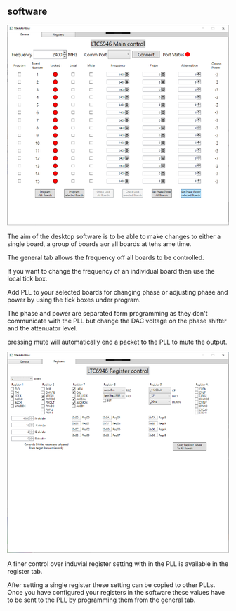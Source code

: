 ## software
![Desktop Software](../images/software_general.png)

The aim of the desktop software is to be able to make changes to either a single board, a group of boards aor all boards at tehs ame time.

The general tab allows the frequency off all boards to be controlled.

If you want to change the frequency of an individual board then use the local tick box.

Add PLL to your selected boards for changing phase or adjusting phase  and power by using the tick boxes under program.

The phase and power are separated form programming as they don't communicate with the PLL but change the DAC voltage on the phase shifter and the attenuator level.

pressing mute will automatically end a packet to the PLL to mute the output.

![Desktop Software](../images/software_registers.png)

A finer control over induvial register setting with in the PLL is available in the register tab.

After setting a single register these setting can be copied to other PLLs. Once you have configured your registers in the software these values have to be sent to the PLL by programming them from the general tab.